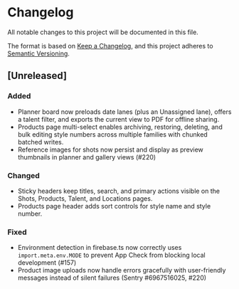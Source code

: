 # Changelog

All notable changes to this project will be documented in this file.

The format is based on [Keep a Changelog](https://keepachangelog.com/en/1.1.0/),
and this project adheres to [Semantic Versioning](https://semver.org/spec/v2.0.0.html).

## [Unreleased]
### Added
- Planner board now preloads date lanes (plus an Unassigned lane), offers a talent filter, and exports the current view to PDF for offline sharing.
- Products page multi-select enables archiving, restoring, deleting, and bulk editing style numbers across multiple families with chunked batched writes.
- Reference images for shots now persist and display as preview thumbnails in planner and gallery views (#220)

### Changed
- Sticky headers keep titles, search, and primary actions visible on the Shots, Products, Talent, and Locations pages.
- Products page header adds sort controls for style name and style number.

### Fixed
- Environment detection in firebase.ts now correctly uses `import.meta.env.MODE` to prevent App Check from blocking local development (#157)
- Product image uploads now handle errors gracefully with user-friendly messages instead of silent failures (Sentry #6967516025, #220)
